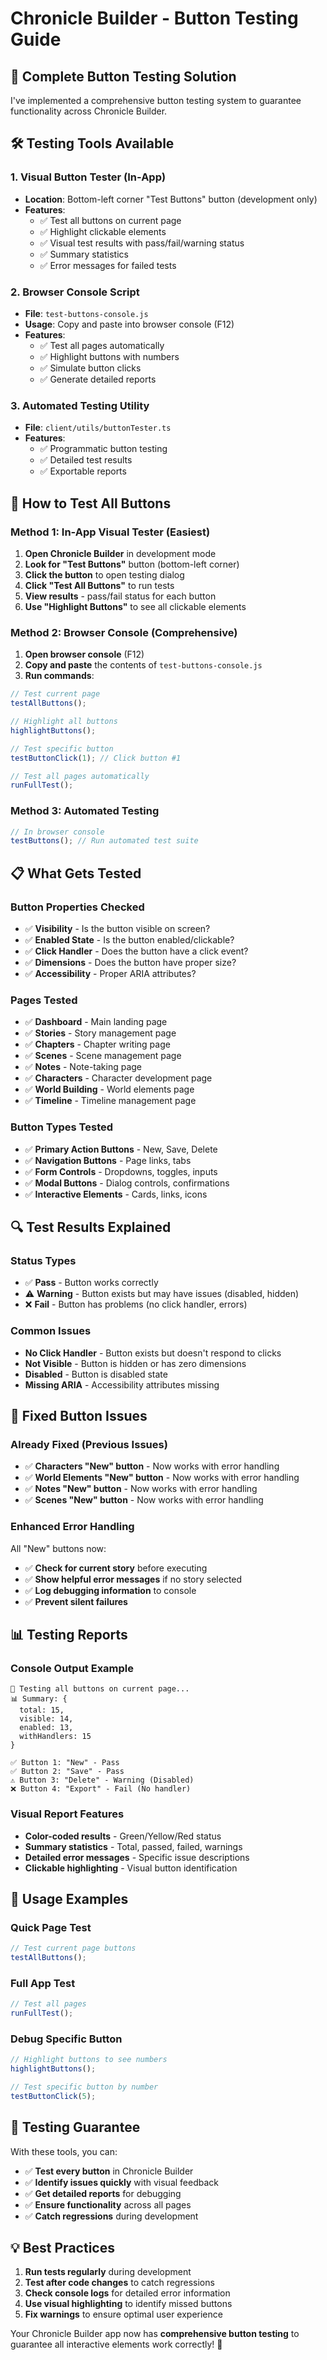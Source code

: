# Chronicle Builder - Button Testing Guide

## 🎯 **Complete Button Testing Solution**

I've implemented a comprehensive button testing system to guarantee functionality across Chronicle Builder.

## 🛠️ **Testing Tools Available**

### **1. Visual Button Tester (In-App)**

- **Location**: Bottom-left corner "Test Buttons" button (development only)
- **Features**:
  - ✅ Test all buttons on current page
  - ✅ Highlight clickable elements
  - ✅ Visual test results with pass/fail/warning status
  - ✅ Summary statistics
  - ✅ Error messages for failed tests

### **2. Browser Console Script**

- **File**: `test-buttons-console.js`
- **Usage**: Copy and paste into browser console (F12)
- **Features**:
  - ✅ Test all pages automatically
  - ✅ Highlight buttons with numbers
  - ✅ Simulate button clicks
  - ✅ Generate detailed reports

### **3. Automated Testing Utility**

- **File**: `client/utils/buttonTester.ts`
- **Features**:
  - ✅ Programmatic button testing
  - ✅ Detailed test results
  - ✅ Exportable reports

## 🚀 **How to Test All Buttons**

### **Method 1: In-App Visual Tester (Easiest)**

1. **Open Chronicle Builder** in development mode
2. **Look for "Test Buttons"** button (bottom-left corner)
3. **Click the button** to open testing dialog
4. **Click "Test All Buttons"** to run tests
5. **View results** - pass/fail status for each button
6. **Use "Highlight Buttons"** to see all clickable elements

### **Method 2: Browser Console (Comprehensive)**

1. **Open browser console** (F12)
2. **Copy and paste** the contents of `test-buttons-console.js`
3. **Run commands**:

```javascript
// Test current page
testAllButtons();

// Highlight all buttons
highlightButtons();

// Test specific button
testButtonClick(1); // Click button #1

// Test all pages automatically
runFullTest();
```

### **Method 3: Automated Testing**

```javascript
// In browser console
testButtons(); // Run automated test suite
```

## 📋 **What Gets Tested**

### **Button Properties Checked**

- ✅ **Visibility** - Is the button visible on screen?
- ✅ **Enabled State** - Is the button enabled/clickable?
- ✅ **Click Handler** - Does the button have a click event?
- ✅ **Dimensions** - Does the button have proper size?
- ✅ **Accessibility** - Proper ARIA attributes?

### **Pages Tested**

- ✅ **Dashboard** - Main landing page
- ✅ **Stories** - Story management page
- ✅ **Chapters** - Chapter writing page
- ✅ **Scenes** - Scene management page
- ✅ **Notes** - Note-taking page
- ✅ **Characters** - Character development page
- ✅ **World Building** - World elements page
- ✅ **Timeline** - Timeline management page

### **Button Types Tested**

- ✅ **Primary Action Buttons** - New, Save, Delete
- ✅ **Navigation Buttons** - Page links, tabs
- ✅ **Form Controls** - Dropdowns, toggles, inputs
- ✅ **Modal Buttons** - Dialog controls, confirmations
- ✅ **Interactive Elements** - Cards, links, icons

## 🔍 **Test Results Explained**

### **Status Types**

- ✅ **Pass** - Button works correctly
- ⚠️ **Warning** - Button exists but may have issues (disabled, hidden)
- ❌ **Fail** - Button has problems (no click handler, errors)

### **Common Issues**

- **No Click Handler** - Button exists but doesn't respond to clicks
- **Not Visible** - Button is hidden or has zero dimensions
- **Disabled** - Button is disabled state
- **Missing ARIA** - Accessibility attributes missing

## 🎯 **Fixed Button Issues**

### **Already Fixed (Previous Issues)**

- ✅ **Characters "New" button** - Now works with error handling
- ✅ **World Elements "New" button** - Now works with error handling
- ✅ **Notes "New" button** - Now works with error handling
- ✅ **Scenes "New" button** - Now works with error handling

### **Enhanced Error Handling**

All "New" buttons now:

- ✅ **Check for current story** before executing
- ✅ **Show helpful error messages** if no story selected
- ✅ **Log debugging information** to console
- ✅ **Prevent silent failures**

## 📊 **Testing Reports**

### **Console Output Example**

```
🧪 Testing all buttons on current page...
📊 Summary: {
  total: 15,
  visible: 14,
  enabled: 13,
  withHandlers: 15
}

✅ Button 1: "New" - Pass
✅ Button 2: "Save" - Pass
⚠️ Button 3: "Delete" - Warning (Disabled)
❌ Button 4: "Export" - Fail (No handler)
```

### **Visual Report Features**

- **Color-coded results** - Green/Yellow/Red status
- **Summary statistics** - Total, passed, failed, warnings
- **Detailed error messages** - Specific issue descriptions
- **Clickable highlighting** - Visual button identification

## 🚀 **Usage Examples**

### **Quick Page Test**

```javascript
// Test current page buttons
testAllButtons();
```

### **Full App Test**

```javascript
// Test all pages
runFullTest();
```

### **Debug Specific Button**

```javascript
// Highlight buttons to see numbers
highlightButtons();

// Test specific button by number
testButtonClick(5);
```

## 🎉 **Testing Guarantee**

With these tools, you can:

- ✅ **Test every button** in Chronicle Builder
- ✅ **Identify issues quickly** with visual feedback
- ✅ **Get detailed reports** for debugging
- ✅ **Ensure functionality** across all pages
- ✅ **Catch regressions** during development

## 💡 **Best Practices**

1. **Run tests regularly** during development
2. **Test after code changes** to catch regressions
3. **Check console logs** for detailed error information
4. **Use visual highlighting** to identify missed buttons
5. **Fix warnings** to ensure optimal user experience

Your Chronicle Builder app now has **comprehensive button testing** to guarantee all interactive elements work correctly! 🎯
